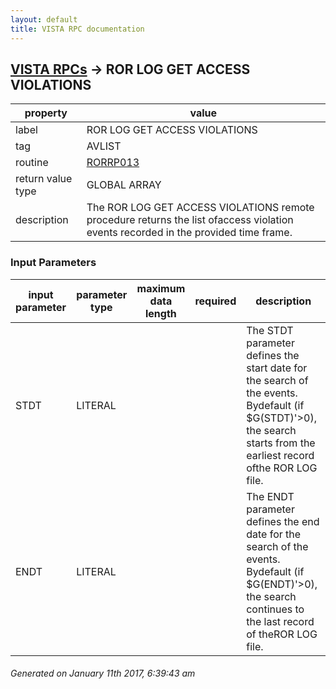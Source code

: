 ```yaml
---
layout: default
title: VISTA RPC documentation
---
```




## [VISTA RPCs](TableOfContent.md) &#8594; ROR LOG GET ACCESS VIOLATIONS 

 property | value 
--- | --- 
 label | ROR LOG GET ACCESS VIOLATIONS
 tag | AVLIST
 routine | [RORRP013](http://code.osehra.org/dox/Routine_RORRP013_source.html)
 return value type | GLOBAL ARRAY
 description | The ROR LOG GET ACCESS VIOLATIONS remote procedure returns the list ofaccess violation events recorded in the provided time frame.

### Input Parameters

| input parameter | parameter type | maximum data length | required | description | 
| --- | --- | --- | --- | --- | 
| STDT | LITERAL |  |  | The STDT parameter defines the start date for the search of the events. Bydefault (if $G(STDT)'>0), the search starts from the earliest record ofthe ROR LOG file. | 
| ENDT | LITERAL |  |  | The ENDT parameter defines the end date for the search of the events. Bydefault (if $G(ENDT)'>0), the search continues to the last record of theROR LOG file. | 




 ###### Generated on January 11th 2017, 6:39:43 am